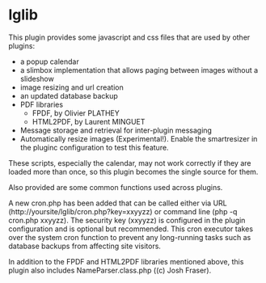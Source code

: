 lglib
=====

This plugin provides some javascript and css files that are used by other
plugins:

- a popup calendar
- a slimbox implementation that allows paging between images without a
    slideshow
- image resizing and url creation
- an updated database backup
- PDF libraries
  * FPDF, by Olivier PLATHEY
  * HTML2PDF, by Laurent MINGUET
- Message storage and retrieval for inter-plugin messaging
- Automatically resize images (Experimental!). Enable the smartresizer
in the pluginc configuration to test this feature.

These scripts, especially the calendar, may not work correctly if they are
loaded more than once, so this plugin becomes the single source for them.

Also provided are some common functions used across plugins.

A new cron.php has been added that can be called either via URL
(http://yoursite/lglib/cron.php?key=xxyyzz) or command line
(php -q cron.php xxyyzz). The security key (xxyyzz) is configured in the
plugin configuration and is optional but recommended. This cron executor
takes over the system cron function to prevent any long-running tasks such
as database backups from affecting site visitors.

In addition to the FPDF and HTML2PDF libraries mentioned above, this
plugin also includes NameParser.class.php ((c) Josh Fraser).
